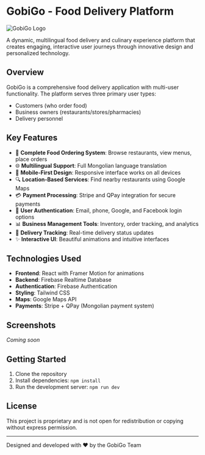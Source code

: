 # GobiGo - Food Delivery Platform

![GobiGo Logo](attached_assets/GobiGo-logo.png)

A dynamic, multilingual food delivery and culinary experience platform that creates engaging, interactive user journeys through innovative design and personalized technology.

## Overview

GobiGo is a comprehensive food delivery application with multi-user functionality. The platform serves three primary user types:
- Customers (who order food)
- Business owners (restaurants/stores/pharmacies)
- Delivery personnel

## Key Features

- 🍔 **Complete Food Ordering System**: Browse restaurants, view menus, place orders
- 🌐 **Multilingual Support**: Full Mongolian language translation
- 📱 **Mobile-First Design**: Responsive interface works on all devices
- 🔍 **Location-Based Services**: Find nearby restaurants using Google Maps
- 💳 **Payment Processing**: Stripe and QPay integration for secure payments
- 👤 **User Authentication**: Email, phone, Google, and Facebook login options
- 📊 **Business Management Tools**: Inventory, order tracking, and analytics
- 🚚 **Delivery Tracking**: Real-time delivery status updates
- ✨ **Interactive UI**: Beautiful animations and intuitive interfaces

## Technologies Used

- **Frontend**: React with Framer Motion for animations
- **Backend**: Firebase Realtime Database
- **Authentication**: Firebase Authentication
- **Styling**: Tailwind CSS
- **Maps**: Google Maps API
- **Payments**: Stripe + QPay (Mongolian payment system)

## Screenshots

*Coming soon*

## Getting Started

1. Clone the repository
2. Install dependencies: `npm install`
3. Run the development server: `npm run dev`

## License

This project is proprietary and is not open for redistribution or copying without express permission.

---

Designed and developed with ❤️ by the GobiGo Team